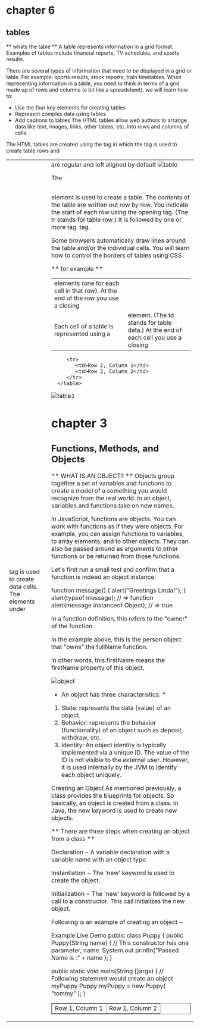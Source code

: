 # chapter 6
## tables 

** whats the table **
A table represents information in a grid format. Examples of tables include financial reports, TV schedules, and sports results.

There are several types of information that need to be displayed in a grid or table. For example: sports results, stock reports, train timetables.
When representing information in a table, you need to think 
in terms of a grid made up of rows and columns (a bit like a 
spreadsheet). we will learn how to:
- Use the four key elements for creating tables
- Represent complex data using tables
- Add captions to tables
The HTML tables allow web authors to arrange data like text, images, links, other tables, etc. into rows and columns of cells.

The HTML tables are created using the <table> tag in which the <tr> tag is used to create table rows and <td> tag is used to create data cells. The elements under <td> are regular and left aligned by default
![table](https://encrypted-tbn0.gstatic.com/images?q=tbn:ANd9GcRqjsSx0M7JXTVf-K-YKloLNQfie8c_mN3bhw&usqp=CAU)

<table>
The <table> element is used to create a table. The contents 
of the table are written out row by row.
<tr>
You indicate the start of each row using the opening <tr> tag. (The tr stands for table row.) It is followed by one or more 
<td> elements (one for each cell in that row). At the end of the row you use a closing </tr> tag.
<td>
Each cell of a table is represented using a <td> element. (The td stands for table data.) At the end of each cell you use a closing </td> tag.

Some browsers automatically draw lines around the table and/or the individual cells. You will learn how to control the borders of tables using CSS 

** for example **
<!DOCTYPE html>
<html>

   <head>
      <title>HTML Tables</title>
   </head>
	
   <body>
      <table border = "1">
         <tr>
            <td>Row 1, Column 1</td>
            <td>Row 1, Column 2</td>
         </tr>
         
         <tr>
            <td>Row 2, Column 1</td>
            <td>Row 2, Column 2</td>
         </tr>
      </table>
      
   </body>
</html>

![table1](https://encrypted-tbn0.gstatic.com/images?q=tbn:ANd9GcTSdyDuc_s04HpvreLzXxLESmJFGW7X5C6IHg&usqp=CAU)

# chapter 3
## Functions, Methods, and Objects

** WHAT IS AN OBJECT? **
Objects group together a set of variables and functions to create a model of a something you would recognize from the real world. In an object, variables and functions take on new names. 

In JavaScript, functions are objects. You can work with functions as if they were objects. For example, you can assign functions to variables, to array elements, and to other objects. They can also be passed around as arguments to other functions or be returned from those functions.

Let's first run a small test and confirm that a function is indeed an object instance:

function message() {
    alert("Greetings Linda!");
}
alert(typeof message);                   // => function
alert(message instanceof Object);        // => true

In a function definition, this refers to the "owner" of the function.

In the example above, this is the person object that "owns" the fullName function.

In other words, this.firstName means the firstName property of this object.

![object](https://codebridgeplus.com/wp-content/uploads/Java_ObjectsClasses.jpg)

* An object has three characteristics: *
1. State: represents the data (value) of an object.
2. Behavior: represents the behavior (functionality) of an object such as deposit, withdraw, etc.
3. Identity: An object identity is typically implemented via a unique ID. The value of the ID is not visible to the external user. However, it is used internally by the JVM to identify each object uniquely.

Creating an Object
As mentioned previously, a class provides the blueprints for objects. So basically, an object is created from a class. In Java, the new keyword is used to create new objects.

** There are three steps when creating an object from a class **

Declaration − A variable declaration with a variable name with an object type.

Instantiation − The 'new' keyword is used to create the object.

Initialization − The 'new' keyword is followed by a call to a constructor. This call initializes the new object.

Following is an example of creating an object −

Example
Live Demo
public class Puppy {
   public Puppy(String name) {
      // This constructor has one parameter, name.
      System.out.println("Passed Name is :" + name );
   }

   public static void main(String []args) {
      // Following statement would create an object myPuppy
      Puppy myPuppy = new Puppy( "tommy" );
   }

